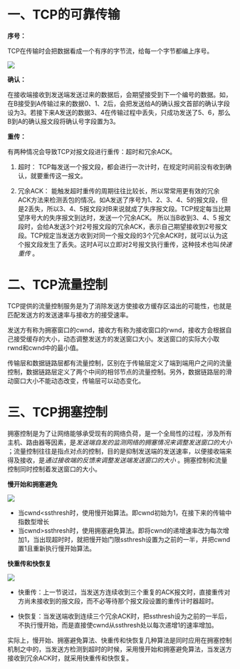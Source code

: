# 一、TCP的可靠传输

**序号：**

TCP在传输时会把数据看成一个有序的字节流，给每一个字节都编上序号。

![](https://oscimg.oschina.net/oscnet/up-ebfc3c96df1f333402096cfc67966eeaa55.png)

**确认：**

在接收端接收到发送端发送过来的数据后，会期望接受到下一个编号的数据。如，在B接受到A传输过来的数据0、1、2后，会把发送给A的确认报文首部的确认字段设为3。若接下来A发送的数据3、4在传输过程中丢失，只成功发送了5、6，那么B到A的确认报文段将确认号字段置为3。

**重传：**

有两种情况会导致TCP对报文段进行重传：超时和冗余ACK。

1. 超时：
TCP每发送一个报文段，都会进行一次计时，在规定时间前没有收到确认，就要重传这一报文。

2. 冗余ACK：
能触发超时重传的周期往往比较长，所以常常用更有效的冗余ACK方法来检测丢包的情况。如A发送了序号为1、2、3、4、5的报文段，但是2丢失，所以3、4、5报文段对B来说就成了失序报文段。TCP规定每当比期望序号大的失序报文到达时，发送一个冗余ACK。 所以当B收到3、4、5 报文段时，会给A发送3个对2号报文段的冗余ACK，表示自己期望接收到2号报文段。TCP规定当发送方收到对同一个报文段的3个冗余ACK时，就可以认为这个报文段发生了丢失。这时A可以立即对2号报文执行重传，这种技术也叫*快速重传* 。

# 二、TCP流量控制

TCP提供的流量控制服务是为了消除发送方使接收方缓存区溢出的可能性，也就是匹配发送方的发送速率与接收方的接受速率。

发送方有称为拥塞窗口的cwnd，接收方有称为接收窗口的rwnd，接收方会根据自己接受缓存的大小，动态调整发送方的发送窗口大小。发送窗口的实际大小取rwnd和cwnd中的最小值。

传输层和数据链路层都有流量控制，区别在于传输层定义了端到端用户之间的流量控制，数据链路层定义了两个中间的相邻节点的流量控制。另外，数据链路层的滑动窗口大小不能动态改变，传输层可以动态变化。

# 三、TCP拥塞控制

拥塞控制是为了让网络能够承受现有的网络负荷，是一个全局性的过程，涉及所有主机、路由器等因素，是*发送端自发的监测网络的拥塞情况来调整发送窗口的大小* ；流量控制往往是指点对点的控制，目的是抑制发送端的发送速率，以便接收端来得及接收，是*通过接收端的反馈来调整发送端发送窗口的大小* 。拥塞控制和流量控制同时控制着发送窗口的大小。

**慢开始和拥塞避免**

![](https://oscimg.oschina.net/oscnet/up-6386b9a8227a59665e85089d185d36ba461.png)

+ 当cwnd<ssthresh时，使用慢开始算法。即cwnd初始为1，在接下来的传输中指数型增长
+ 当cwnd>ssthresh时，使用拥塞避免算法。即将cwnd的递增速率改为每次增加1，当出现超时时，就把慢开始门限ssthresh设置为之前的一半，并把cwnd置1且重新执行慢开始算法。

**快重传和快恢复**

![](https://oscimg.oschina.net/oscnet/up-33aec37881157bacd02adaef1339fa03def.png)

- 快重传：上一节说过，当发送方连续收到三个重复的ACK报文时，直接重传对方尚未接收到的报文段，而不必等待那个报文段设置的重传计时器超时。

- 快恢复：当发送端收到连续三个冗余ACK时，把ssthresh设为之前的一半后，不执行慢开始，而是直接使cwnd从ssthresh处以每次递增1的速率增加。

实际上，慢开始、拥塞避免算法、快重传和快恢复几种算法是同时应用在拥塞控制机制之中的，当发送方检测到超时的时候，采用慢开始和拥塞避免算法，当发送方接收到冗余ACK时，就采用快重传和快恢复。
